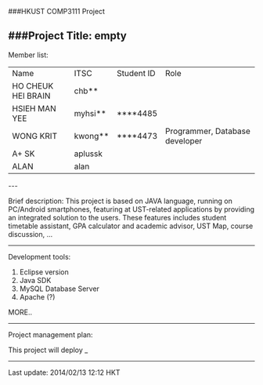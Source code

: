 ###HKUST COMP3111 Project

###Project Title: empty
---
Member list:
<table>
<tr><td>Name</td><td>ITSC</td><td>Student ID</td><td>Role</td></tr>
<tr><td>HO CHEUK HEI BRAIN</td><td>chb**</td><td></td><td></td></tr>
<tr><td>HSIEH MAN YEE</td><td>myhsi**</td><td>****4485</td><td></td></tr>
<tr><td>WONG KRIT</td><td>kwong**</td><td>****4473</td><td>Programmer, Database developer</td></tr>
<tr><td>A+ SK</td><td>aplussk</td><td></td><td></td></tr>
<tr><td>ALAN</td><td>alan</td><td></td><td></td></tr>
</table>
---

Brief description:
This project is based on JAVA language, running on PC/Android smartphones, featuring at UST-related applications by providing an integrated solution to the users. These features includes student timetable assistant, GPA calculator and academic advisor, UST Map, course discussion, ...

---

Development tools:

  1. Eclipse version
  2. Java SDK
  3. MySQL Database Server
  4. Apache (?)
  
MORE..
 
  
---

Project management plan:

This project will deploy _


---
Last update: 2014/02/13 12:12 HKT

